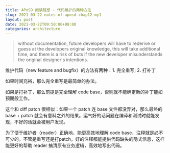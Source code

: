 ```yaml
---
title: APoSD 阅读随想 - 代码维护的两种方法
slug: 2021-03-22-notes-of-aposd-chap12-my1
layout: post
date: 2021-03-22T09:50:00+08:00
categories: architecture
---
```


> without documentation, future developers will have to rederive or guess at the developers original knowledge, this will take additional time, and there is a risk of buts if the new developer misunderstands the original designer's intentions.


<!--more-->



维护代码（new feature and bugfix）的方法有两种：1. 完全重写; 2. 打补丁

如果时间充裕，那么完全重写是最简单的办法。

如果是打补丁，那么前提是完全理解 code base，否则就不能确定新的补丁能如预期般工作。

这个和 diff patch 很相似：如果一个 patch 连 base 文件都没弄对，那么最终的 base + patch 就会有意料之外的结果。运气好的话问题在编译和测试时就能发现，不好的话就会被用户发现。
 
为了便于维护者（reader）正确地、能更高效地理解 code base，注释就是必不可少的。不管是重写还是打patch，好的注释都能提供代码缺失的隐式信息，这样能更好的帮助 reader 搞清原有业务逻辑，高效地写出代码。
